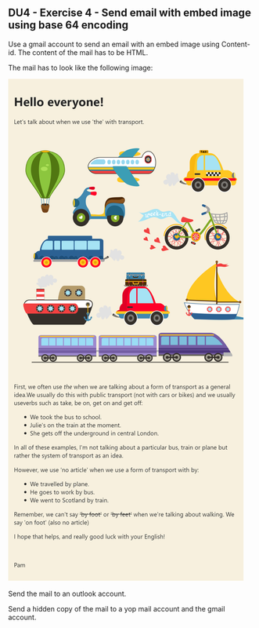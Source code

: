 ## DU4 - Exercise 4 - Send email with embed image using base 64 encoding

Use a gmail account to send an email with an embed image using Content-id. The content of the mail has to be HTML.

The mail has to look like the following image:

![img.png](img.png)

Send the mail to an outlook account.

Send a hidden copy of the mail to a yop mail account and the gmail account. 